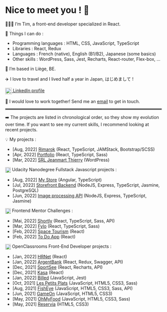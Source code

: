 # Nice to meet you ! 👋

🧑🏻‍🎓 I’m Tim, a front-end developer specialized in React. 

🔧 Things I can do :

- Programming languages : HTML, CSS, JavaScript, TypeScript
- Libraries : React, Redux
- Languages : French (native), English (B1/B2), Japanese (some basics)
- Other skills : WordPress, Sass, Jest, Recharts, React-router, Flex-box, ...

🍟 I’m based in Liège, BE.

✈️ I love to travel and I lived half a year in Japan, はじめまして !

<a href="https://www.linkedin.com/in/tim-jeanmart-29540020b" target="blank"><img align="center" src="https://img.icons8.com/color/48/000000/linkedin.png" alt="LinkedIn icon by Icons8" height="21" /> LinkedIn profile</a>

📧 I would love to work together! Send me an [email](mailto:tim.jeanmart@hotmail.com) to get in touch.

<hr style="border:2px solid gray"> </hr>

➡️ The projects are listed in chronological order, so they show my evolution over time. If you want to see my current skills, I recommend looking at recent projects.

💡 My projects :

- [Aug, 2022] [Rimarok](https://rimarok.com/) (React, TypeScript, JAMStack, Bootstrap/SCSS)
- [Apr, 2022] [Portfolio](https://github.com/Tim-jn/site-perso) (React, TypeScript, Sass)
- [Mar, 2022] [SRL Jeanmart Thierry](https://jeanmartth.be/) (WordPress)

<img align="center" src="https://img.icons8.com/external-tal-revivo-shadow-tal-revivo/24/000000/external-udacity-a-for-profit-educational-organization-founded-by-offering-massive-open-online-courses-logo-shadow-tal-revivo.png" alt="Udacity Icon" height="18" /> Udacity Nanodegree Fullstack Javascript projects :

- [Aug, 2022] [My Store](https://github.com/Tim-jn/my-store) (Angular, TypeScript)
- [Jul, 2022] [Storefront Backend](https://github.com/Tim-jn/store-front-backend) (NodeJS, Express, TypeScript, Jasmine, PostgreSQL)
- [Jun, 2022] [Image processing API](https://github.com/Tim-jn/image-processing-api) (NodeJS, Express, TypeScript, Jasmine)

<img align="center" src="https://nitter.net/pic/profile_images%2F1047378912819531776%2Fjg7V1u54.jpg" alt="Frontend Mentor Icon" height="18" /> Frontend Mentor Challenges : 

- [Mai, 2022] [Shortly](https://github.com/Tim-jn/Shortly) (React, TypeScript, Sass, API)
- [Mar, 2022] [Fylo](https://github.com/Tim-jn/Fylo) (React, TypeScript, Sass)
- [Feb, 2022] [Space Tourism](https://github.com/Tim-jn/space-tourism) (React)
- [Feb, 2022] [To Do App](https://github.com/Tim-jn/to-do-app) (React)

<img align="center" src="https://www.jobirl.com/images/societe/1621324779.jpg" alt="OpenClassrooms Icon" height="18"/> OpenClassrooms Front-End Developer projects :

- [Jan, 2022] [HRNet](https://github.com/Tim-jn/TimothyJeanmart_14_07012022) (React)
- [Jan, 2022] [ArgentBank](https://github.com/Tim-jn/TimothyJeanmart_13_17122021) (React, Redux, Swagger, API)
- [Dec, 2021] [SportSee](https://github.com/Tim-jn/TimothyJeanmart_12_29112021) (React, Recharts, API)
- [Dec, 2021] [Kasa](https://github.com/Tim-jn/TimothyJeanmart_11_07112021) (React)
- [Jan, 2022] [Billed](https://github.com/Tim-jn/TimothyJeanmart_9_11102021) (JavaScript, Jest)
- [Oct, 2021] [Les Petits Plats](https://github.com/Tim-jn/TimothyJeanmart_7_24082021) (JavaScript, HTML5, CSS3, Sass)
- [Aug, 2021] [FishEye](https://github.com/Tim-jn/TimothyJeanmart_6_01072021) (JavaScript, HTML5, CSS3, Sass, API)
- [Jun, 2021] [GameOn](https://github.com/Tim-jn/TimothyJeanmart_4_01062021) (JavaScript, HTML5, CSS3)
- [May, 2021] [OhMyFood](https://github.com/Tim-jn/TimothyJeanmart_3_10052021) (JavaScript, HTML5, CSS3, Sass)
- [May, 2021] [Reservia](https://github.com/Tim-jn/TimothyJeanmart_2_16042021) (HTML5, CSS3)

<!-- <img align="center" src="https://img.icons8.com/external-tal-revivo-color-tal-revivo/24/000000/external-udemycom-is-an-online-learning-and-teaching-platform-logo-color-tal-revivo.png" alt="Udemy icon by Icons8" height="18" /> Udemy projects : 

- [Jan, 2022] [Twitch clone](https://github.com/Tim-jn/twitch-clone) (React) -->
